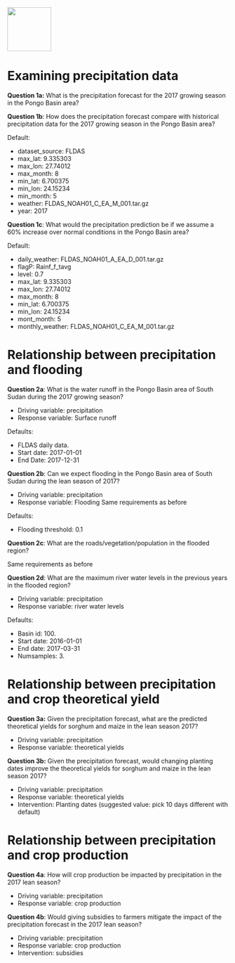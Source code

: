 <img src="https://mintproject.github.io/MINT_USERGUIDE/Figures/mint-logo-vertical.png" width="100">

# Examining precipitation data

**Question 1a:** What is the precipitation forecast for the 2017 growing season in the Pongo Basin area?

**Question 1b**: How does the precipitation forecast compare with historical precipitation data for the 2017 growing season in the Pongo Basin area?

Default:
* dataset_source: FLDAS
* max_lat: 9.335303
* max_lon: 27.74012
* max_month: 8
* min_lat: 6.700375
* min_lon: 24.15234
* min_month: 5
* weather: FLDAS_NOAH01_C_EA_M_001.tar.gz
* year: 2017

**Question 1c**: What would the precipitation prediction be if we assume a 60% increase over normal conditions in the Pongo Basin area?

Default:
* daily_weather: FLDAS_NOAH01_A_EA_D_001.tar.gz
* flagP: Rainf_f_tavg
* level: 0.7
* max_lat: 9.335303
* max_lon: 27.74012
* max_month: 8
* min_lat: 6.700375
* min_lon: 24.15234
* mont_month: 5
* monthly_weather: FLDAS_NOAH01_C_EA_M_001.tar.gz

# Relationship between precipitation and flooding

**Question 2a**: What is the water runoff in the Pongo Basin area of South Sudan during the 2017 growing season?
- Driving variable: precipitation
- Response variable: Surface runoff

Defaults:
 * FLDAS daily data.
 * Start date: 2017-01-01
 * End Date: 2017-12-31

**Question 2b**: Can we expect flooding in the Pongo Basin area of South Sudan during the lean season of 2017?  
- Driving variable: precipitation
- Response variable: Flooding
Same requirements as before

Defaults:
* Flooding threshold: 0.1

**Question 2c**: What are the roads/vegetation/population in the flooded region?

Same requirements as before


**Question 2d**: What are the maximum river water levels in the previous years in the flooded region?
- Driving variable: precipitation
- Response variable: river water levels

Defaults: 
* Basin id: 100. 
* Start date: 2016-01-01
* End date: 2017-03-31
* Numsamples: 3.

# Relationship between precipitation and crop theoretical yield

**Question 3a:** Given the precipitation forecast, what are the predicted theoretical yields for sorghum and maize in the lean season 2017?
- Driving variable: precipitation
- Response variable: theoretical yields

**Question 3b:** Given the precipitation forecast, would changing planting dates improve the theoretical yields for sorghum and maize in the lean season 2017?
- Driving variable: precipitation
- Response variable: theoretical yields
- Intervention: Planting dates (suggested value: pick 10 days different with default)

# Relationship between precipitation and crop production

**Question 4a**: How will crop production be impacted by precipitation in the 2017 lean season?
- Driving variable: precipitation
- Response variable: crop production

**Question 4b**: Would giving subsidies to farmers mitigate the impact of the precipitation forecast in the 2017 lean season?
- Driving variable: precipitation
- Response variable: crop production
- Intervention: subsidies
